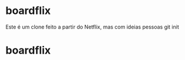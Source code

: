 # boardflix 
 Este é um clone feito a partir do Netflix, mas com ideias pessoas git init
# boardflix
